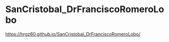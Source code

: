 # SanCristobal_DrFranciscoRomeroLobo
 
https://hrgz60.github.io/SanCristobal_DrFranciscoRomeroLobo/
